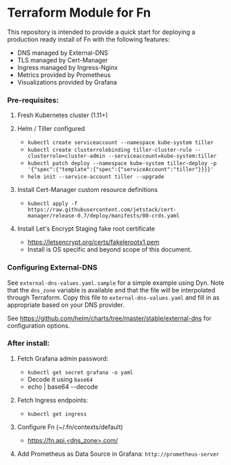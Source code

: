 # Terraform Module for Fn

This repository is intended to provide a quick start for deploying a production ready install of Fn
with the following features:

* DNS managed by External-DNS
* TLS managed by Cert-Manager
* Ingress managed by Ingress-Nginx
* Metrics provided by Prometheus
* Visualizations provided by Grafana

### Pre-requisites:

1. Fresh Kubernetes cluster (1.11+)

1. Helm / Tiller configured
    * `kubectl create serviceaccount --namespace kube-system tiller`
    * `kubectl create clusterrolebinding tiller-cluster-rule --clusterrole=cluster-admin --serviceaccount=kube-system:tiller`
    * `kubectl patch deploy --namespace kube-system tiller-deploy -p '{"spec":{"template":{"spec":{"serviceAccount":"tiller"}}}}'`
    * `helm init --service-account tiller --upgrade`

1. Install Cert-Manager custom resource definitions
    * `kubectl apply -f https://raw.githubusercontent.com/jetstack/cert-manager/release-0.7/deploy/manifests/00-crds.yaml`

1. Install Let's Encrypt Staging fake root certificate
    * https://letsencrypt.org/certs/fakelerootx1.pem
    * Install is OS specific and beyond scope of this document.

### Configuring External-DNS

See `external-dns-values.yaml.sample` for a simple example using Dyn.  Note that the `dns_zone` variable is available 
and that the file will be interpolated through Terraform.  Copy this file to `external-dns-values.yaml` and fill in as
appropriate based on your DNS provider.

See https://github.com/helm/charts/tree/master/stable/external-dns for configuration options.

### After install:

1. Fetch Grafana admin password:
    * `kubectl get secret grafana -o yaml`
    * Decode it using `base64`
    * echo <encoded bits from kubectl output> | base64 --decode

1. Fetch Ingress endpoints:
    * `kubectl get ingress`

1. Configure Fn (~/.fn/contexts/default)
    * https://fn.api.<dns_zone>.com/

1. Add Prometheus as Data Source in Grafana: `http://prometheus-server`
